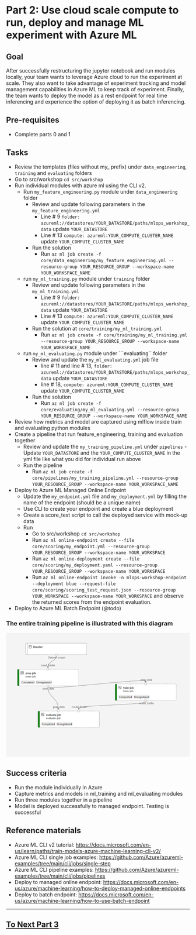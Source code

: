 
# Part 2: Use cloud scale compute to run, deploy and manage ML experiment with Azure ML

## Goal 
After successfully restructuring the jupyter notebook and run modules locally, your team wants to leverage Azure cloud to run the experiment at scale.
They also want to take advantage of experiment tracking and model management capabilities in Azure ML to keep track of experiment. 
Finally, the team wants to deploy the model as a rest endpoint for real time inferencing and experience the option of deploying it as batch inferencing.

## Pre-requisites
- Complete parts 0 and 1

## Tasks
- Review the templates (files without my_ prefix) under ```data_engineering```, ```training``` and   ```evaluating``` folders
- Go to src/workshop ```cd src/workshop```
- Run individual modules with azure ml using the CLI v2. 
    - Run ```my_feature_engineering.py``` module under ```data_engineering``` folder
        - Review and update following parameters in the ```my_feature_engineering.yml```
            - Line # 9 ```folder: azureml://datastores/YOUR_DATASTORE/paths/mlops_workshop_data``` update ```YOUR_DATASTORE``` 
            - Line # 13 ```compute: azureml:YOUR_COMPUTE_CLUSTER_NAME``` update ```YOUR_COMPUTE_CLUSTER_NAME```
        - Run the solution
            - Run ```az ml job create -f core/data_engineering/my_feature_engineering.yml --resource-group YOUR_RESOURCE_GROUP --workspace-name YOUR_WORKSPACE_NAME```
    - run ```my_ml_training.py``` module under ```training``` folder
        - Review and update following parameters in the ```my_ml_training.yml```
            - Line # 9 ```folder: azureml://datastores/YOUR_DATASTORE/paths/mlops_workshop_data``` update ```YOUR_DATASTORE``` 
            - Line # 13 ```compute: azureml:YOUR_COMPUTE_CLUSTER_NAME``` update ```YOUR_COMPUTE_CLUSTER_NAME```
        - Run the solution at ```core/training/my_ml_training.yml```
            - Run ```az ml job create -f core/training/my_ml_training.yml --resource-group YOUR_RESOURCE_GROUP --workspace-name YOUR_WORKSPACE_NAME```
    - run ```my_ml_evaluating.py``` module under ```evaluating`` folder
        - Review and update the ```my_ml_evaluating.yml``` job file
            - line # 11 and line # 13, ```folder: azureml://datastores/YOUR_DATASTORE/paths/mlops_workshop_data``` update ```YOUR_DATASTORE``` 
            - line # 18, ```compute: azureml:YOUR_COMPUTE_CLUSTER_NAME``` update ```YOUR_COMPUTE_CLUSTER_NAME```
        - Run the solution 
            - Run ```az ml job create -f core/evaluating/my_ml_evaluating.yml --resource-group YOUR_RESOURCE_GROUP --workspace-name YOUR_WORKSPACE_NAME```
- Review how metrics and  model are captured using mlflow inside train and evaluating python modules
- Create a pipeline that run feature_engineering, training and evaluation together
    - Review and update the ```my_training_pipeline.yml``` under ```pipelines``` 
            - Update ```YOUR_DATASTORE```  and the ```YOUR_COMPUTE_CLUSTER_NAME``` in the yml file like what you did for individual run above
    - Run the pipeline  
        - Run ```az ml job create -f core/pipelines/my_training_pipeline.yml --resource-group YOUR_RESOURCE_GROUP --workspace-name YOUR_WORKSPACE_NAME```
- Deploy to Azure ML Managed Online Endpoint
    - Update the ```my_endpoint.yml``` file and ```my_deployment.yml``` by filling the name of the endpoint (should be a unique name)
    - Use CLI to create your endpoint and create a blue deployment 
    - Create a score_test script to call the deployed service with mock-up data
    - Run 
        - Go to src/workshop ```cd src/workshop```
        - Run ```az ml online-endpoint create --file core/scoring/my_endpoint.yml --resource-group YOUR_RESOURCE_GROUP --workspace-name YOUR_WORKSPACE```
        - Run ```az ml online-deployment create --file core/scoring/my_deployment.yaml --resource-group YOUR_RESOURCE_GROUP --workspace-name YOUR_WORKSPACE```
        - Run ```az ml online-endpoint invoke -n mlops-workshop-endpoint --deployment blue --request-file core/scoring/scoring_test_request.json --resource-group YOUR_WORKSPACE --workspace-name YOUR_WORKSPACE``` and observe the returned scores from the endpoint evaluation.
- Deploy to Azure ML Batch Endpoint (@todo)

### The entire training pipeline is illustrated with this diagram

![training_pipeline](images/training_pipeline.png)
## Success criteria
- Run the module individually in Azure 
- Capture metrics and models in ml_training and ml_evaluating modules
- Run three modules together in a pipeline
- Model is deployed successfully to managed endpoint. Testing is successful


## Reference materials
- Azure ML CLI v2 tutorial: https://docs.microsoft.com/en-us/learn/paths/train-models-azure-machine-learning-cli-v2/
- Azure ML CLI single job examples: https://github.com/Azure/azureml-examples/tree/main/cli/jobs/single-step
- Azure ML CLI pipeline examples: https://github.com/Azure/azureml-examples/tree/main/cli/jobs/pipelines
- Deploy to managed online endpoint: https://docs.microsoft.com/en-us/azure/machine-learning/how-to-deploy-managed-online-endpoints
- Deploy to batch endpoint: https://docs.microsoft.com/en-us/azure/machine-learning/how-to-use-batch-endpoint

---

## [To Next Part 3](part_3.md)
